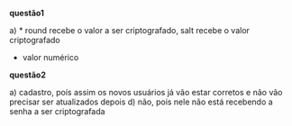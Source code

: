 **questão1**

a) * round recebe o valor a ser criptografado, salt recebe o valor criptografado
   * valor numérico

**questão2**

a) cadastro, poís assim os novos usuários já vão estar corretos e não vão precisar ser atualizados depois
d) não, pois nele não está recebendo a senha a ser criptografada